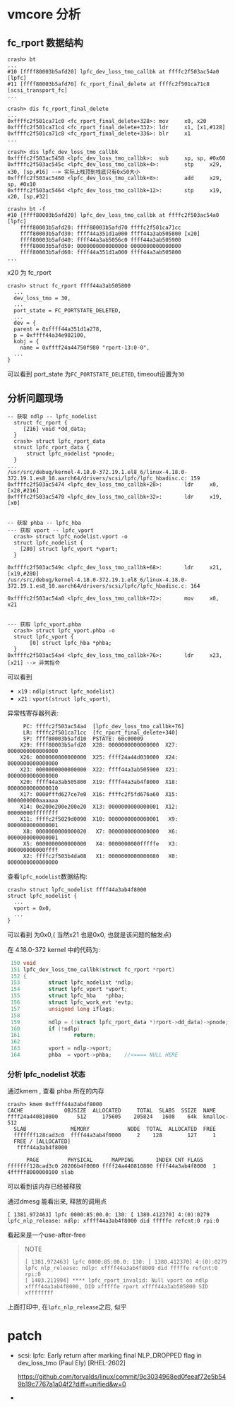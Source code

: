 # vmcore 分析

## fc_rport 数据结构
```
crash> bt 
...
#10 [ffff80003b5afd20] lpfc_dev_loss_tmo_callbk at ffffc2f503ac54a0 [lpfc]
#11 [ffff80003b5afd70] fc_rport_final_delete at ffffc2f501ca71c8 [scsi_transport_fc]
...

crash> dis fc_rport_final_delete
...
0xffffc2f501ca71c0 <fc_rport_final_delete+328>: mov     x0, x20
0xffffc2f501ca71c4 <fc_rport_final_delete+332>: ldr     x1, [x1,#128]
0xffffc2f501ca71c8 <fc_rport_final_delete+336>: blr     x1
...

crash> dis lpfc_dev_loss_tmo_callbk
0xffffc2f503ac5458 <lpfc_dev_loss_tmo_callbk>:  sub     sp, sp, #0x60
0xffffc2f503ac545c <lpfc_dev_loss_tmo_callbk+4>:        stp     x29, x30, [sp,#16] --> 实际上栈顶到栈底只有0x50大小
0xffffc2f503ac5460 <lpfc_dev_loss_tmo_callbk+8>:        add     x29, sp, #0x10
0xffffc2f503ac5464 <lpfc_dev_loss_tmo_callbk+12>:       stp     x19, x20, [sp,#32]

crash> bt -f
#10 [ffff80003b5afd20] lpfc_dev_loss_tmo_callbk at ffffc2f503ac54a0 [lpfc]
    ffff80003b5afd20: ffff80003b5afd70 ffffc2f501ca71cc
    ffff80003b5afd30: ffff44a351d1a000 ffff44a3ab505800 [x20]
    ffff80003b5afd40: ffff44a3ab5056c0 ffff44a3ab505900
    ffff80003b5afd50: 0000000000000000 0000000000000000
    ffff80003b5afd60: ffff44a351d1a000 ffff44a3ab505800
...
```
x20 为 fc_rport
```
crash> struct fc_rport ffff44a3ab505800
  ...
  dev_loss_tmo = 30,
  ...
  port_state = FC_PORTSTATE_DELETED,
  ...
  dev = {
  parent = 0xffff44a351d1a278,
  p = 0xffff44a34e902100,
  kobj = {
    name = 0xffff24a44750f980 "rport-13:0-0",
  ...
}
```
可以看到 port_state 为`FC_PORTSTATE_DELETED`, timeout设置为`30`


## 分析问题现场

```
-- 获取 ndlp -- lpfc_nodelist
  struct fc_rport {
     [216] void *dd_data;
  }
  crash> struct lpfc_rport_data
  struct lpfc_rport_data {
      struct lpfc_nodelist *pnode;
  }
...
/usr/src/debug/kernel-4.18.0-372.19.1.el8_6/linux-4.18.0-372.19.1.es8_10.aarch64/drivers/scsi/lpfc/lpfc_hbadisc.c: 159
0xffffc2f503ac5474 <lpfc_dev_loss_tmo_callbk+28>:       ldr     x0, [x20,#216]
0xffffc2f503ac5478 <lpfc_dev_loss_tmo_callbk+32>:       ldr     x19, [x0]


-- 获取 phba -- lpfc_hba 
--- 获取 vport -- lpfc_vport
  crash> struct lpfc_nodelist.vport -o
  struct lpfc_nodelist {
    [280] struct lpfc_vport *vport;
  }

0xffffc2f503ac549c <lpfc_dev_loss_tmo_callbk+68>:       ldr     x21, [x19,#280]
/usr/src/debug/kernel-4.18.0-372.19.1.el8_6/linux-4.18.0-372.19.1.es8_10.aarch64/drivers/scsi/lpfc/lpfc_hbadisc.c: 164

0xffffc2f503ac54a0 <lpfc_dev_loss_tmo_callbk+72>:       mov     x0, x21


--- 获取 lpfc_vport.phba
  crash> struct lpfc_vport.phba -o
  struct lpfc_vport {
       [0] struct lpfc_hba *phba;
  }
0xffffc2f503ac54a4 <lpfc_dev_loss_tmo_callbk+76>:       ldr     x23, [x21] --> 异常指令
```

可以看到 
* `x19` : `ndlp(struct lpfc_nodelist)`
* `x21` : `vport(struct lpfc_vport)`,

异常栈寄存器列表:
```
     PC: ffffc2f503ac54a4  [lpfc_dev_loss_tmo_callbk+76]
     LR: ffffc2f501ca71cc  [fc_rport_final_delete+340]
     SP: ffff80003b5afd10  PSTATE: 60c00009
    X29: ffff80003b5afd20  X28: 0000000000000000  X27: 0000000000000000
    X26: 0000000000000000  X25: ffff24a44d030000  X24: 0000000000000000
    X23: 0000000000000000  X22: ffff44a3ab505900  X21: 0000000000000000
    X20: ffff44a3ab505800  X19: ffff44a3ab4f8000  X18: 0000000000000010
    X17: 0000fffd627ce7e0  X16: ffffc2f5fd676a60  X15: 0000000000aaaaaa
    X14: 0e200e200e200e20  X13: 0000000000000001  X12: 00000000ffffffff
    X11: ffffc2f5029d0090  X10: 0000000000000001   X9: 0000000000000001
     X8: 0000000000000020   X7: 0000000000000000   X6: 0000000000000001
     X5: 0000000000000000   X4: 0000000000fffffe   X3: 000000000000ffff
     X2: ffffc2f503b4da08   X1: 0000000000000080   X0: 0000000000000000
```

查看`lpfc_nodelist`数据结构:
```
crash> struct lpfc_nodelist ffff44a3ab4f8000
struct lpfc_nodelist {
  ...
  vport = 0x0,
  ...
}
```

可以看到 为0x0,( 当然x21 也是0x0, 也就是该问题的触发点)

在 4.18.0-372 kernel 中的代码为:
```cpp
 150 void
 151 lpfc_dev_loss_tmo_callbk(struct fc_rport *rport)
 152 {
 153         struct lpfc_nodelist *ndlp;
 154         struct lpfc_vport *vport;
 155         struct lpfc_hba   *phba;
 156         struct lpfc_work_evt *evtp;
 157         unsigned long iflags;
 158
 159         ndlp = ((struct lpfc_rport_data *)rport->dd_data)->pnode;
 160         if (!ndlp)
 161                 return;
 162
 163         vport = ndlp->vport;
 164         phba  = vport->phba;    //<==== NULL HERE
```

### 分析 lpfc_nodelist 状态

通过kmem , 查看 phba 所在的内存

```
crash> kmem 0xffff44a3ab4f8000
CACHE             OBJSIZE  ALLOCATED     TOTAL  SLABS  SSIZE  NAME
ffff24a440810800      512     175605    205824   1608    64k  kmalloc-512
  SLAB              MEMORY            NODE  TOTAL  ALLOCATED  FREE
  fffffff128cad3c0  ffff44a3ab4f0000     2    128        127     1
  FREE / [ALLOCATED]
   ffff44a3ab4f8000

      PAGE         PHYSICAL      MAPPING       INDEX CNT FLAGS
fffffff128cad3c0 20206b4f0000 ffff24a440810800 ffff44a3ab4f8000  1 4fffff8000000100 slab
```

可以看到该内存已经被释放

通过dmesg 能看出来, 释放的调用点
```
[ 1381.972463] lpfc 0000:85:00.0: 130: [ 1380.412370] 4:(0):0279 lpfc_nlp_release: ndlp: xffff44a3ab4f8000 did fffffe refcnt:0 rpi:0
```

看起来是一个use-after-free

> NOTE
> ```
> [ 1381.972463] lpfc 0000:85:00.0: 130: [ 1380.412370] 4:(0):0279 lpfc_nlp_release: ndlp: xffff44a3ab4f8000 did fffffe refcnt:0 rpi:0
> [ 1403.211994] **** lpfc_rport_invalid: Null vport on ndlp xffff44a3ab4f8000, DID xfffffe rport xffff44a3ab505800 SID xffffffff
> ```
上面打印中, 在`lpfc_nlp_release`之后, 似乎
# patch
* scsi: lpfc: Early return after marking final NLP_DROPPED flag in dev_loss_tmo (Paul Ely) [RHEL-2602]

  https://github.com/torvalds/linux/commit/9c3034968ed0feeaf72e5b549b19c7767a1a04f2?diff=unified&w=0
* 

